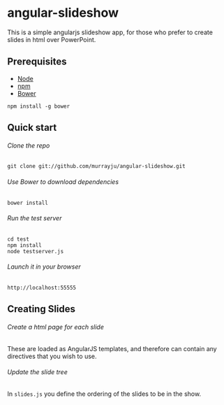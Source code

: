 # angular-slideshow
This is a simple angularjs slideshow app, for those who prefer to create slides in html over PowerPoint.

## Prerequisites

+ [Node](http://nodejs.org/)
+ [npm](http://npmjs.org/)
+ [Bower](http://bower.io)

```
npm install -g bower
```

## Quick start

###### Clone the repo

```
git clone git://github.com/murrayju/angular-slideshow.git
```
###### Use Bower to download dependencies

```
bower install
```
###### Run the test server

```
cd test
npm install
node testserver.js
```
###### Launch it in your browser

```
http://localhost:55555
```

## Creating Slides
###### Create a html page for each slide
These are loaded as AngularJS templates, and therefore can contain any directives that you wish to use.
###### Update the slide tree
In `slides.js` you define the ordering of the slides to be in the show.